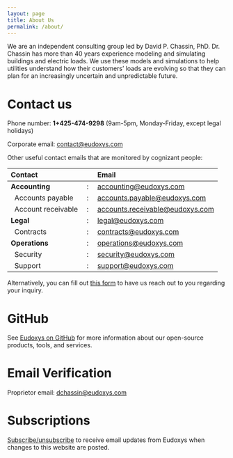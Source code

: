```yaml
---
layout: page
title: About Us
permalink: /about/
---
```


We are an independent consulting group led by David P. Chassin, PhD. Dr. Chassin has more than 40 years experience modeling and simulating buildings and electric loads. We use these models and simulations to help utilities understand how their customers’ loads are evolving so that they can plan for an increasingly uncertain and unpredictable future.

# Contact us

Phone number: **1+425-474-9298** (9am-5pm, Monday-Friday, except legal holidays)

Corporate email: contact@eudoxys.com

Other useful contact emails that are monitored by cognizant people:

| Contact | &nbsp;&nbsp;&nbsp; | Email |
| :------- | :------------------: | :----- |
| **Accounting** | : | accounting@eudoxys.com |
| &nbsp; Accounts payable |  : |accounts.payable@eudoxys.com |
| &nbsp; Account receivable |  : |accounts.receivable@eudoxys.com |
| **Legal** |  : |legal@eudoxys.com |
| &nbsp; Contracts |  : |contracts@eudoxys.com |
| **Operations** |  : |operations@eudoxys.com |
| &nbsp; Security |  : |security@eudoxys.com |
| &nbsp; Support |  : |support@eudoxys.com |

Alternatively, you can fill out [this form](https://docs.google.com/forms/d/e/1FAIpQLSer5PnrZ8_ZiJod1kf6pUG_flPbsc2AtxRx5BMiRiM8uM_vaA/viewform) to have us reach out to you regarding your inquiry.

# GitHub

See [Eudoxys on GitHub](https://github.com/eudoxys) for more information about our open-source products, tools, and services.

# Email Verification

Proprietor email: dchassin@eudoxys.com

# Subscriptions

[Subscribe/unsubscribe](https://forms.gle/maeprnx4uwvQLtD77) to receive email updates from Eudoxys when changes to this website are posted.
